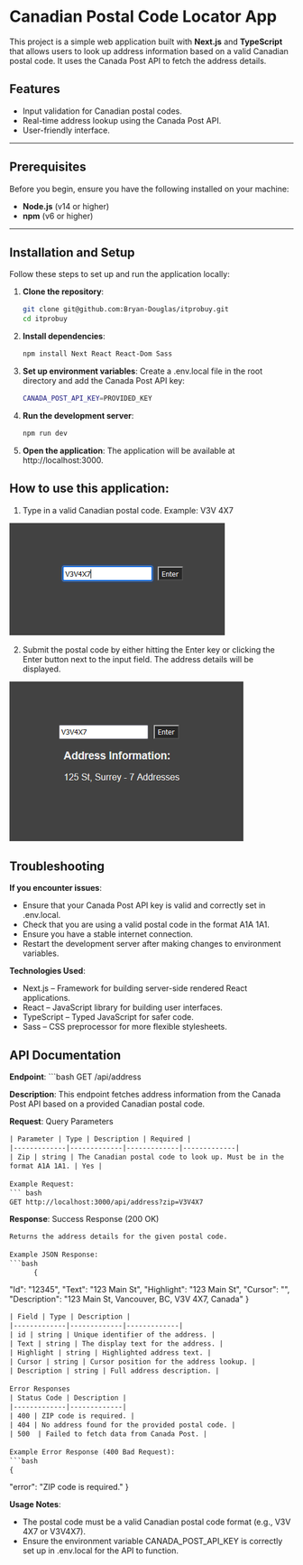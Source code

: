 # Canadian Postal Code Locator App

This project is a simple web application built with **Next.js** and **TypeScript** that allows users to look up address information based on a valid Canadian postal code. It uses the Canada Post API to fetch the address details.

## Features

- Input validation for Canadian postal codes.
- Real-time address lookup using the Canada Post API.
- User-friendly interface.

---

## Prerequisites

Before you begin, ensure you have the following installed on your machine:

- **Node.js** (v14 or higher)
- **npm** (v6 or higher)

---

## Installation and Setup

Follow these steps to set up and run the application locally:

1. **Clone the repository**:
    ```bash
   git clone git@github.com:Bryan-Douglas/itprobuy.git
   cd itprobuy


2. **Install dependencies**:
    ```bash
    npm install Next React React-Dom Sass

3. **Set up environment variables**:
    Create a .env.local file in the root directory and add the Canada Post API key:
    ```bash
    CANADA_POST_API_KEY=PROVIDED_KEY

4. **Run the development server**:
    ```bash
    npm run dev

5. **Open the application**:
    The application will be available at http://localhost:3000.

## How to use this application:

1) Type in a valid Canadian postal code.
    Example: V3V 4X7

![input with a valid Canadian Postal Code](public/Postal_Locator.PNG)

2) Submit the postal code by either hitting the Enter key or clicking the Enter button next to the input field. The address details will be displayed.

![Address information being shown from the result searched in the input](public/Postal_Locator_Results.PNG)

## Troubleshooting

**If you encounter issues**:

   - Ensure that your Canada Post API key is valid and correctly set in .env.local.
   - Check that you are using a valid postal code in the format A1A 1A1.
   - Ensure you have a stable internet connection.
   - Restart the development server after making changes to environment variables.

**Technologies Used**:

   - Next.js – Framework for building server-side rendered React applications.
   - React – JavaScript library for building user interfaces.
   - TypeScript – Typed JavaScript for safer code.
   - Sass – CSS preprocessor for more flexible stylesheets.

## API Documentation

**Endpoint**:
    ```bash
    GET /api/address

**Description**:
    This endpoint fetches address information from the Canada Post API based on a provided Canadian postal code.

**Request**:
    Query Parameters 

    | Parameter | Type | Description | Required |
    |-------------|-------------|-------------|-------------|
    | Zip | string | The Canadian postal code to look up. Must be in the format A1A 1A1. | Yes | 

    Example Request:
    ``` bash
    GET http://localhost:3000/api/address?zip=V3V4X7

**Response**:
    Success Response (200 OK)

    Returns the address details for the given postal code.

    Example JSON Response:  
    ```bash
          {
  "Id": "12345",
  "Text": "123 Main St",
  "Highlight": "123 Main St",
  "Cursor": "",
  "Description": "123 Main St, Vancouver, BC, V3V 4X7, Canada"
}

    | Field | Type | Description |
    |-------------|-------------|-------------|
    | id | string | Unique identifier of the address. |
    | Text | string | The display text for the address. |
    | Highlight | string | Highlighted address text. |
    | Cursor | string | Cursor position for the address lookup. |
    | Description | string | Full address description. |

    Error Responses
    | Status Code | Description |
    |-------------|-------------|
    | 400 | ZIP code is required. |
    | 404 | No address found for the provided postal code. |
    | 500  | Failed to fetch data from Canada Post. |
    
    Example Error Response (400 Bad Request):
    ```bash
    {
  "error": "ZIP code is required."
}

**Usage Notes**:
   - The postal code must be a valid Canadian postal code format (e.g., V3V 4X7 or V3V4X7).
   - Ensure the environment variable CANADA_POST_API_KEY is correctly set up in .env.local for the API to function.